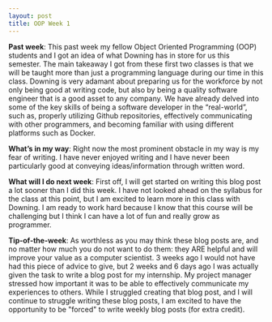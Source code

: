 ```yaml
---
layout: post
title: OOP Week 1
---
```


__Past week__: 
This past week my fellow Object Oriented Programming (OOP) students and I got an idea of what Downing has in store for us this semester. The main takeaway I got from these first two classes is that we will be taught more than just a programming language during our time in this class. Downing is very adamant about preparing us for the workforce by not only being good at writing code, but also by being a quality software engineer that is a good asset to any company. We have already delved into some of the key skills of being a software developer in the “real-world”, such as, properly utilizing Github repositories, effectively communicating with other programmers, and becoming familiar with using different platforms such as Docker.  

__What’s in my way__: 
Right now the most prominent obstacle in my way is my fear of writing. I have never enjoyed writing and I have never been particularly good at conveying ideas/information through written word. 

__What will I do next week__:
First off, I will get started on writing this blog post a lot sooner than I did this week. I have not looked ahead on the syllabus for the class at this point, but I am excited to learn more in this class with Downing. I am ready to work hard because I know that this course will be challenging but I think I can have a lot of fun and really grow as programmer.

__Tip-of-the-week__: 
As worthless as you may think these blog posts are, and no matter how much you do not want to do them: they ARE helpful and will improve your value as a computer scientist. 3 weeks ago I would not have had this piece of advice to give, but 2 weeks and 6 days ago I was actually given the task to write a blog post for my internship. My project manager stressed how important it was to be able to effectively communicate my experiences to others. While I struggled creating that blog post, and I will continue to struggle writing these blog posts, I am excited to have the opportunity to be "forced" to write weekly blog posts (for extra credit).
